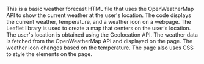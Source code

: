 This is a basic weather forecast HTML file that uses the OpenWeatherMap API to show the current weather at the user's location. The code displays the current weather, temperature, and a weather icon on a webpage. The Leaflet library is used to create a map that centers on the user's location. The user's location is obtained using the Geolocation API. The weather data is fetched from the OpenWeatherMap API and displayed on the page. The weather icon changes based on the temperature. The page also uses CSS to style the elements on the page.
